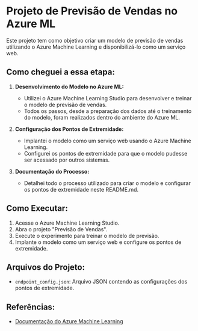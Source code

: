 # Projeto de Previsão de Vendas no Azure ML

Este projeto tem como objetivo criar um modelo de previsão de vendas utilizando o Azure Machine Learning e disponibilizá-lo como um serviço web.

## Como cheguei a essa etapa:

1. **Desenvolvimento do Modelo no Azure ML:**
   - Utilizei o Azure Machine Learning Studio para desenvolver e treinar o modelo de previsão de vendas.
   - Todos os passos, desde a preparação dos dados até o treinamento do modelo, foram realizados dentro do ambiente do Azure ML.

2. **Configuração dos Pontos de Extremidade:**
   - Implantei o modelo como um serviço web usando o Azure Machine Learning.
   - Configurei os pontos de extremidade para que o modelo pudesse ser acessado por outros sistemas.

3. **Documentação do Processo:**
   - Detalhei todo o processo utilizado para criar o modelo e configurar os pontos de extremidade neste README.md.

## Como Executar:

1. Acesse o Azure Machine Learning Studio.
2. Abra o projeto "Previsão de Vendas".
3. Execute o experimento para treinar o modelo de previsão.
4. Implante o modelo como um serviço web e configure os pontos de extremidade.

## Arquivos do Projeto:
- `endpoint_config.json`: Arquivo JSON contendo as configurações dos pontos de extremidade.

## Referências:
- [Documentação do Azure Machine Learning](https://docs.microsoft.com/azure/machine-learning/)

